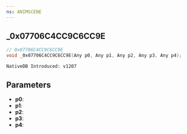 ```yaml
---
ns: ANIMSCENE
---
```

## _0x07706C4CC9C6CC9E

```c
// 0x07706C4CC9C6CC9E
void _0x07706C4CC9C6CC9E(Any p0, Any p1, Any p2, Any p3, Any p4);
```

```
NativeDB Introduced: v1207
```

## Parameters
* **p0**:
* **p1**:
* **p2**:
* **p3**:
* **p4**:
